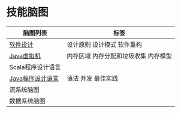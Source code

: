 # 技能脑图
| 脑图列表 | 标签 |
| ------ | ----- |
| [软件设计](https://github.com/dongjiaqiang/SkillMindMap/blob/master/%E8%BD%AF%E4%BB%B6%E8%AE%BE%E8%AE%A1%E8%84%91%E5%9B%BE.md) | 设计原则 设计模式 软件重构 |
| [Java虚拟机](https://github.com/dongjiaqiang/SkillMindMap/blob/master/Java%E8%99%9A%E6%8B%9F%E6%9C%BA.md) | 内存区域 内存分配和垃圾收集 内存模型   |
| Scala程序设计语言 |   |
| [Java程序设计语言](https://github.com/dongjiaqiang/SkillMindMap/blob/master/Java%E8%AF%AD%E8%A8%80%E7%A8%8B%E5%BA%8F%E8%AE%BE%E8%AE%A1.md) | 语法 并发 最佳实践 |
| 流系统脑图 | |
| 数据系统脑图 | |
